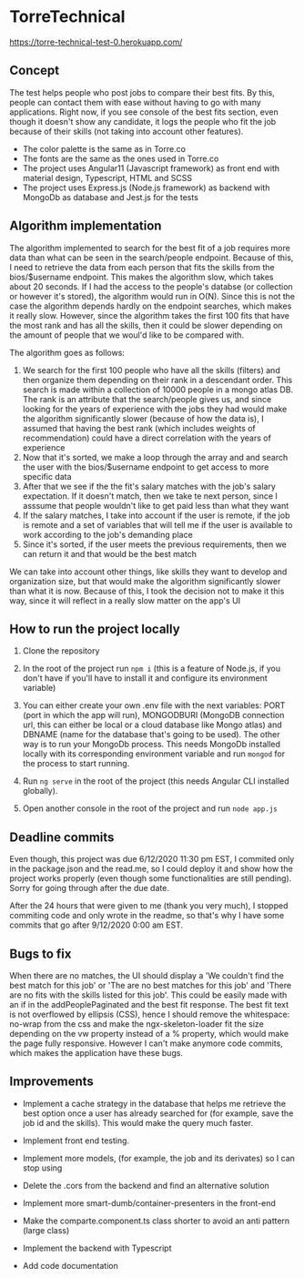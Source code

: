 # TorreTechnical

https://torre-technical-test-0.herokuapp.com/

## Concept

The test helps people who post jobs to compare their best fits. By this, people can contact them with ease without having to go with many applications. Right now, if you see console of the best fits section, even though it doesn't show any candidate, it logs the people who fit the job because of their skills (not taking into account other features). 

- The color palette is the same as in Torre.co
- The fonts are the same as the ones used in Torre.co
- The project uses Angular11 (Javascript framework) as front end with material design, Typescript, HTML and SCSS  
- The project uses Express.js (Node.js framework) as backend with MongoDb as database and Jest.js for the tests

## Algorithm implementation

The algorithm implemented to search for the best fit of a job requires more data than what can be seen in the search/people endpoint. Because of this, I need to retrieve the data from each person that fits the skills from the bios/$username endpoint. This makes the algorithm slow, which takes about 20 seconds. If I had the access to the people's databse (or collection or however it's stored), the algorithm would run in O(N). Since this is not the case the algorithm depends hardly on the endpoint searches, which makes it really slow. However, since the algorithm takes the first 100 fits that have the most rank and has all the skills, then it could be slower depending on the amount of people that we woul'd like to be compared with. 

The algorithm goes as follows:

1. We search for the first 100 people who have all the skills (filters) and then organize them depending on their rank in a descendant order. This search is made within a collection of 10000 people in a mongo atlas DB. The rank is an attribute that the search/people gives us, and since looking for the years of experience with the jobs they had would make the algorithm significantly slower (because of how the data is), I assumed that having the best rank (which includes weights of recommendation) could have a direct correlation with the years of experience
2. Now that it's sorted, we make a loop through the array and and search the user with the bios/$username endpoint to get access to more specific data
3. After that we see if the the fit's salary matches with the job's salary expectation. If it doesn't match, then we take te next person, since I asssume that people wouldn't like to get paid less than what they want
4. If the salary matches, I take into account if the user is remote, if the job is remote and a set of variables that will tell me if the user is available to work according to the job's demanding place
5. Since it's sorted, if the user meets the previous requirements, then we can return it and that would be the best match

We can take into account other things, like skills they want to develop and organization size, but that would make the algorithm significantly slower than what it is now. Because of this, I took the decision not to make it this way, since it will reflect in a really slow matter on the app's UI



## How to run the project locally

1. Clone the repository

2. In the root of the project run `npm i` (this is a feature of Node.js, if you don't have if you'll have to install it and configure its environment variable)

3. You can either create your own .env file with the next variables: PORT (port in which the app will run), MONGODBURI (MongoDB connection url, this can either be local or a cloud database like Mongo atlas) and DBNAME (name for the database that's going to be used). The other way is to run your MongoDb process. This needs MongoDb installed locally with its corresponding environment variable and run `mongod` for the process to start running.

4. Run `ng serve` in the root of the project (this needs Angular CLI installed globally). 

5. Open another console in the root of the project and run `node app.js` 

## Deadline commits

Even though, this project was due 6/12/2020 11:30 pm EST, I commited only in the package.json and the read.me, so I could deploy it and show how the project works properly (even though some functionalities are still pending). Sorry for going through after the due date.

After the 24 hours that were given to me (thank you very much), I stopped commiting code and only wrote in the readme, so that's why I have some commits that go after 9/12/2020 0:00 am EST.

## Bugs to fix

When there are no matches, the UI should display a 'We couldn't find the best match for this job' or 'The are no best matches for this job' and 'There are no fits with the skills listed for this job'. This could be easily made with an if in the addPeoplePaginated and the best fit response. The best fit text is not overflowed by ellipsis (CSS), hence I should remove the whitespace: no-wrap from the css and make the ngx-skeleton-loader fit the size depending on the vw property instead of a % property, which would make the page fully responsive. However I can't make anymore code commits, which makes the application have these bugs.

## Improvements

- Implement a cache strategy in the database that helps me retrieve the best option once a user has already searched for (for example, save the job id and the skills). This would make the query much faster.

- Implement front end testing.

- Implement more models, (for example, the job and its derivates) so I can stop using <any>
  
- Delete the .cors from the backend and find an alternative solution

- Implement more smart-dumb/container-presenters in the front-end

- Make the comparte.component.ts class shorter to avoid an anti pattern (large class)

- Implement the backend with Typescript

- Add code documentation
